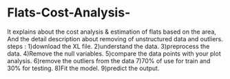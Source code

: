 # Flats-Cost-Analysis-
It explains about the  cost analysis & estimation of flats based on the area, And the detail description about removing of unstructured data and outliers.
steps :
1)download the XL file.
2)understand the data.
3)preprocess the data.
4)Remove the null variables.
5)compare the data points with your plot analysis.
6)remove the outliers from the data
7)70% of use for train and 30% for testing.
8)Fit the model.
9)predict the output.
